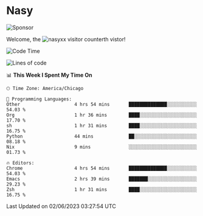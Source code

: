# Nasy

<!--
<p align="center">
<img height="200" src="https://github-readme-stats.vercel.app/api?username=nasyxx&count_private=true&show_icons=true&theme=dracula&include_all_commits=true"/>
<img height="200" src="https://github-readme-stats.vercel.app/api/top-langs/?username=nasyxx&theme=dracula&hide=html,jupyter+notebook&count_private=true&show_icons=true"/>
</p>

  
----------------
-->

![Sponsor](https://img.shields.io/static/v1.svg?label=Sponsor&message=%E2%9D%A4&logo=GitHub&style=flat&color=pink)
 
Welcome, the ![nasyxx visitor counter](https://count.getloli.com/get/@nasyxx?theme=rule34)th vistor!
 
<!--START_SECTION:waka-->
![Code Time](http://img.shields.io/badge/Code%20Time-3%2C548%20hrs%2011%20mins-blue)

![Lines of code](https://img.shields.io/badge/From%20Hello%20World%20I%27ve%20Written-6.3%20million%20lines%20of%20code-blue)

📊 **This Week I Spent My Time On** 

```text
🕑︎ Time Zone: America/Chicago

💬 Programming Languages: 
Other                    4 hrs 54 mins       ██████████████░░░░░░░░░░░   54.03 % 
Org                      1 hr 36 mins        ████░░░░░░░░░░░░░░░░░░░░░   17.70 % 
sh                       1 hr 31 mins        ████░░░░░░░░░░░░░░░░░░░░░   16.75 % 
Python                   44 mins             ██░░░░░░░░░░░░░░░░░░░░░░░   08.18 % 
Nix                      9 mins              ░░░░░░░░░░░░░░░░░░░░░░░░░   01.73 % 

🔥 Editors: 
Chrome                   4 hrs 54 mins       ██████████████░░░░░░░░░░░   54.03 % 
Emacs                    2 hrs 39 mins       ███████░░░░░░░░░░░░░░░░░░   29.23 % 
Zsh                      1 hr 31 mins        ████░░░░░░░░░░░░░░░░░░░░░   16.75 % 
```


 Last Updated on 02/06/2023 03:27:54 UTC
<!--END_SECTION:waka-->

<!-- ![visitors](https://visitor-badge.laobi.icu/badge?page_id=nasyxx.nasyxx) -->
